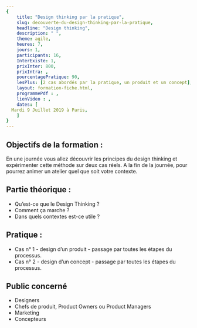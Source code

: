```yaml
---
{
	title: "Design thinking par la pratique",
	slug: decouverte-du-design-thinking-par-la-pratique, 
	headline: "Design thinking",
	description: " ",
	theme: agile,
	heures: 7,
	jours: 1,
	participants: 16,
	InterExiste: 1,
	prixInter: 800,
	prixIntra: ,
	pourcentagePratique: 90,
	lesPlus: [2 cas abordés par la pratique, un produit et un concept],
	layout: formation-fiche.html, 
	programmePdf : ,
	lienVideo : ,
	dates: [
  Mardi 9 Juillet 2019 à Paris,
	]
}
---
```


## Objectifs de la formation : ##
En une journée vous allez découvrir les principes du design thinking et expérimenter cette méthode sur deux cas réels.
A la fin de la journée, pour pourrez animer un atelier quel que soit votre contexte.

## Partie théorique : ##

* Qu’est-ce que le Design Thinking ?
* Comment ça marche ?
* Dans quels contextes est-ce utile ?

## Pratique : ##

* Cas n° 1 - design d’un produit - passage par toutes les étapes du processus.
* Cas n° 2 - design d’un concept - passage par toutes les étapes du processus.

## Public concerné ##
* Designers
* Chefs de produit, Product Owners ou Product Managers
* Marketing
* Concepteurs



